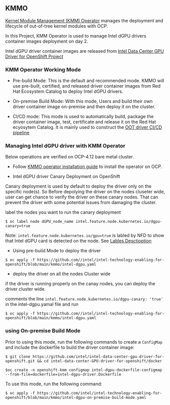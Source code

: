 ## KMMO
[Kernel Module Management (KMM) Operator](https://github.com/rh-ecosystem-edge/kernel-module-management) manages the deployment and lifecycle of out-of-tree kernel modules with OCP.

In this Project, KMM Operator is used to manage Intel dGPU drivers container images deployment on day 2.

Intel dGPU driver container images are released from [Intel Data Center GPU Driver for OpenShift Project](https://github.com/intel/intel-data-center-gpu-driver-for-openshift/tree/main/release#intel-data-center-gpu-driver-container-images-for-openshift-release)

### KMM Operator Working Mode 

* Pre-build Mode: This is the default and recommended mode. KMMO will use pre-built, certified, and released driver container images from Red Hat Ecosystem Catalog to deploy Intel dGPU drivers.

* On-premise Build Mode: With this mode, Users and build their own driver container image on-premise and then deploy it on the cluster.

* CI/CD mode: This mode is used to automatically build, package the driver container image, test, certificate and release it on the Red Hat ecyosytem Catalog. It is mainly used to construct the [OOT driver CI/CD pipeline](https://github.com/intel/intel-data-center-gpu-driver-for-openshift/tree/main/pipeline#deploy-oot-driver-cicd-pipeline-on-openshift-cluster) 

### Managing Intel dGPU driver with KMM Operator

Below operations are verified on OCP-4.12 bare metal cluster.

* Follow [KMMO operator installation guide](https://docs.openshift.com/container-platform/4.12/hardware_enablement/kmm-kernel-module-management.html#kmm-install-using-web-console_kernel-module-management-operator) to install the operator on OCP.

* Intel dGPU driver Canary Deployment on OpenShift

Canary deployment is used by default to deploy the driver only on the specific node(s). So Before depolying the driver on the nodes cluseter wide, user can get chance to verify the driver on these canary nodes. That can prevent the driver with some potential issues from damaging the cluster. 

label the nodes you want to run the canary deployment

```$ oc label node dGPU_node_name intel.feature.node.kubernetes.io/dgpu-canary=true```

Note: `intel.feature.node.kubernetes.io/gpu=true` is labled by NFD to show that Intel dGPU card is detected on the node. See [Lables Desctioption](/nfd/README.md#labels-description)

* Using pre-build Mode to deploy the driver

```$ oc apply -f https://github.com//intel/intel-technology-enabling-for-openshift/blob/main/kmmo/intel-dgpu.yaml```

* deploy the driver on all the nodes Cluster wide

if the driver is running properly on the canay nodes, you can deploy the driver cluster wide.

comments the line `intel.feature.node.kubernetes.io/dgpu-canary: 'true'` in the intel-dgpu.yamal file and run

```$ oc apply -f https://github.com//intel/intel-technology-enabling-for-openshift/blob/main/kmmo/intel-dgpu.yaml```

### using On-premise Build Mode

Prior to using this mode, run the following commands to create a `ConfigMap` and include the dockerfile to build the driver container image:

```$ git clone https://github.com/intel/intel-data-center-gpu-driver-for-openshift.git && cd intel-data-center-GPU-driver-for-openshift/docker```

```$oc create -n openshift-kmm configmap intel-dgpu-dockerfile-configmap --from-file=dockerfile=intel-dgpu-driver.Dockerfile```

To use this mode, run the following command:

```$ oc apply -f https://github.com/intel/intel-technology-enabling-for-openshift/blob/main/kmmo/intel-dgpu-on-premise-build-mode.yaml```
